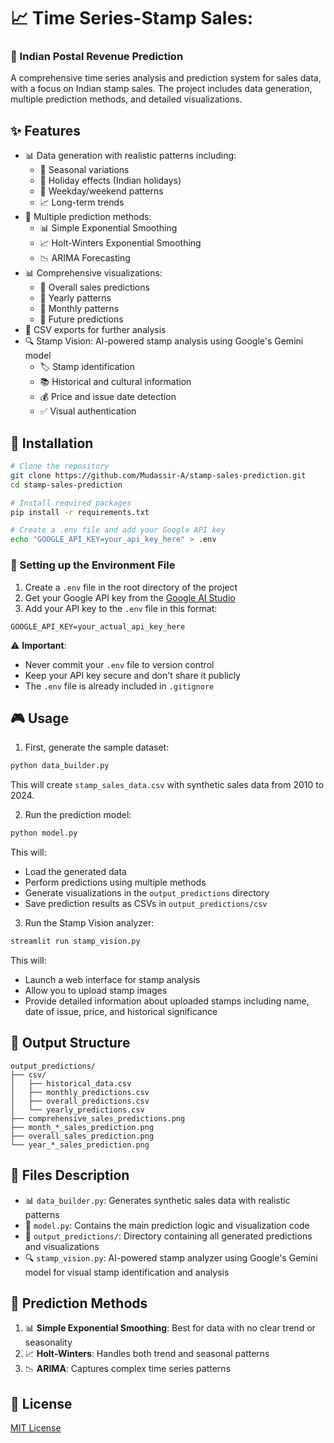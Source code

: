 # 📈 Time Series-Stamp Sales: 
### 🏤 Indian Postal Revenue Prediction

A comprehensive time series analysis and prediction system for sales data, with a focus on Indian stamp sales. The project includes data generation, multiple prediction methods, and detailed visualizations.

## ✨ Features

- 📊 Data generation with realistic patterns including:
  - 🌊 Seasonal variations
  - 🎉 Holiday effects (Indian holidays)
  - 📅 Weekday/weekend patterns
  - 📈 Long-term trends
- 🔮 Multiple prediction methods:
  - 📊 Simple Exponential Smoothing
  - 📈 Holt-Winters Exponential Smoothing
  - 📉 ARIMA Forecasting
- 📊 Comprehensive visualizations:
  - 🎯 Overall sales predictions
  - 📆 Yearly patterns
  - 📅 Monthly patterns
  - 🔮 Future predictions
- 📁 CSV exports for further analysis
- 🔍 Stamp Vision: AI-powered stamp analysis using Google's Gemini model
  - 🏷️ Stamp identification
  - 📚 Historical and cultural information
  - 💰 Price and issue date detection
  - ✅ Visual authentication

## 🚀 Installation

```bash
# Clone the repository
git clone https://github.com/Mudassir-A/stamp-sales-prediction.git
cd stamp-sales-prediction

# Install required packages
pip install -r requirements.txt

# Create a .env file and add your Google API key
echo "GOOGLE_API_KEY=your_api_key_here" > .env
```

### 🔑 Setting up the Environment File

1. Create a `.env` file in the root directory of the project
2. Get your Google API key from the [Google AI Studio](https://makersuite.google.com/app/apikey)
3. Add your API key to the `.env` file in this format:
```plaintext
GOOGLE_API_KEY=your_actual_api_key_here
```

⚠️ **Important**: 
- Never commit your `.env` file to version control
- Keep your API key secure and don't share it publicly
- The `.env` file is already included in `.gitignore`

## 🎮 Usage

1. First, generate the sample dataset:
```bash
python data_builder.py
```
This will create `stamp_sales_data.csv` with synthetic sales data from 2010 to 2024.

2. Run the prediction model:
```bash
python model.py
```
This will:
- Load the generated data
- Perform predictions using multiple methods
- Generate visualizations in the `output_predictions` directory
- Save prediction results as CSVs in `output_predictions/csv`

3. Run the Stamp Vision analyzer:
```bash
streamlit run stamp_vision.py
```
This will:
- Launch a web interface for stamp analysis
- Allow you to upload stamp images
- Provide detailed information about uploaded stamps including name, date of issue, price, and historical significance

## 📁 Output Structure

```
output_predictions/
├── csv/
│   ├── historical_data.csv
│   ├── monthly_predictions.csv
│   ├── overall_predictions.csv
│   └── yearly_predictions.csv
├── comprehensive_sales_predictions.png
├── month_*_sales_prediction.png
├── overall_sales_prediction.png
└── year_*_sales_prediction.png
```

## 📝 Files Description

- 📊 `data_builder.py`: Generates synthetic sales data with realistic patterns
- 🤖 `model.py`: Contains the main prediction logic and visualization code
- 📂 `output_predictions/`: Directory containing all generated predictions and visualizations
- 🔍 `stamp_vision.py`: AI-powered stamp analyzer using Google's Gemini model for visual stamp identification and analysis

## 🎯 Prediction Methods

1. 📊 **Simple Exponential Smoothing**: Best for data with no clear trend or seasonality
2. 📈 **Holt-Winters**: Handles both trend and seasonal patterns
3. 📉 **ARIMA**: Captures complex time series patterns

<!-- ## Contributing

Feel free to submit issues and enhancement requests! -->

## 📄 License

[MIT License](https://github.com/Mudassir-A/stamp-sales-prediction/blob/master/model.py)

